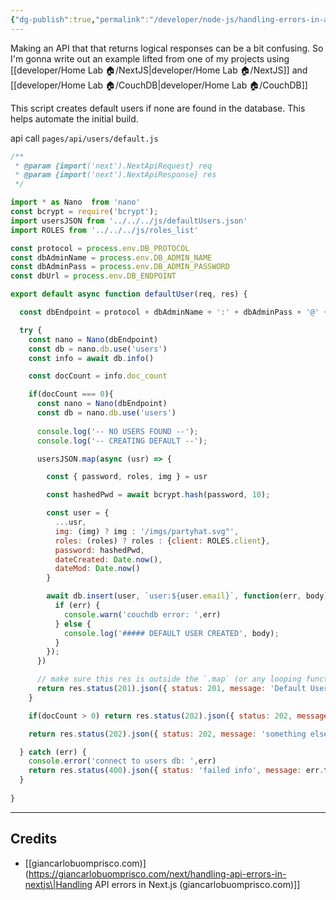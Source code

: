 ```yaml
---
{"dg-publish":true,"permalink":"/developer/node-js/handling-errors-in-an-api/","noteIcon":""}
---
```


Making an API that that returns logical responses can be a bit confusing. So I'm gonna write out an example lifted from one of my projects using [[developer/Home Lab 🏠/NextJS\|developer/Home Lab 🏠/NextJS]] and [[developer/Home Lab 🏠/CouchDB\|developer/Home Lab 🏠/CouchDB]] 

This script creates default users if none are found in the database. This helps automate the initial build.

api call `pages/api/users/default.js`
```js
/**
 * @param {import('next').NextApiRequest} req
 * @param {import('next').NextApiResponse} res
 */

import * as Nano  from 'nano'
const bcrypt = require('bcrypt');
import usersJSON from '../../../js/defaultUsers.json'
import ROLES from '../../../js/roles_list'

const protocol = process.env.DB_PROTOCOL
const dbAdminName = process.env.DB_ADMIN_NAME
const dbAdminPass = process.env.DB_ADMIN_PASSWORD
const dbUrl = process.env.DB_ENDPOINT

export default async function defaultUser(req, res) {

  const dbEndpoint = protocol + dbAdminName + ':' + dbAdminPass + '@' + dbUrl

  try {
    const nano = Nano(dbEndpoint)
    const db = nano.db.use('users')
    const info = await db.info()

    const docCount = info.doc_count

    if(docCount === 0){
      const nano = Nano(dbEndpoint)
      const db = nano.db.use('users')
      
      console.log('-- NO USERS FOUND --');
      console.log('-- CREATING DEFAULT --');

      usersJSON.map(async (usr) => {

        const { password, roles, img } = usr

        const hashedPwd = await bcrypt.hash(password, 10);

        const user = {
          ...usr,
          img: (img) ? img : '/imgs/partyhat.svg"',
          roles: (roles) ? roles : {client: ROLES.client},
          password: hashedPwd,
          dateCreated: Date.now(),
          dateMod: Date.now()
        }

        await db.insert(user, `user:${user.email}`, function(err, body) {
          if (err) {
            console.warn('couchdb error: ',err)
          } else {
            console.log('##### DEFAULT USER CREATED', body);
          }
        });
      })

	  // make sure this res is outside the `.map` (or any looping function)
      return res.status(201).json({ status: 201, message: 'Default Users Created' })
    }

    if(docCount > 0) return res.status(202).json({ status: 202, message: 'Default Users Already Exist' })

    return res.status(202).json({ status: 202, message: 'something else happened successfully with users' })

  } catch (err) {
    console.error('connect to users db: ',err)
    return res.status(400).json({ status: 'failed info', message: err.toString() })
  }
  
}
```

---
## Credits
- [[giancarlobuomprisco.com)](https://giancarlobuomprisco.com/next/handling-api-errors-in-nextjs\|Handling API errors in Next.js (giancarlobuomprisco.com)]]